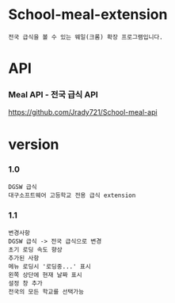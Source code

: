 # School-meal-extension
```angular2html
전국 급식을 볼 수 있는 웨일(크롬) 확장 프로그램입니다.
```

# API
### Meal API - 전국 급식 API
https://github.com/Jrady721/School-meal-api

# version
### 1.0
```angular2html
DGSW 급식
대구소프트웨어 고등학교 전용 급식 extension
```
### 1.1
```angular2html
변경사항
DGSW 급식 -> 전국 급식으로 변경
초기 로딩 속도 향상
추가된 사항
메뉴 로딩시 '로딩중...' 표시
왼쪽 상단에 현재 날짜 표시
설정 창 추가
전국의 모든 학교를 선택가능
```